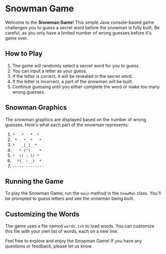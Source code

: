 # Snowman Game

Welcome to the **Snowman Game**! This simple Java console-based game challenges you to guess a secret word before the snowman is fully built. Be careful, as you only have a limited number of wrong guesses before it's game over.

## How to Play

1. The game will randomly select a secret word for you to guess.
2. You can input a letter as your guess.
3. If the letter is correct, it will be revealed in the secret word.
4. If the letter is incorrect, a part of the snowman will be built.
5. Continue guessing until you either complete the word or make too many wrong guesses.

## Snowman Graphics

The snowman graphics are displayed based on the number of wrong guesses. Here's what each part of the snowman represents:

1. `*   *   *  *`
2. ` *   *_ *   *`
3. `*   _[_]_ *`
4. `   * (")    *`
5. `*  \( : )/ *`
6. `  *(_ : _)  *`
7. `--------------`

## Running the Game

To play the Snowman Game, run the `main` method in the `SnowMan` class. You'll be prompted to guess letters and see the snowman being built.

## Customizing the Words

The game uses a file named `words.txt` to load words. You can customize this file with your own list of words, each on a new line.

Feel free to explore and enjoy the Snowman Game! If you have any questions or feedback, please let us know.

